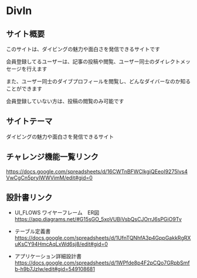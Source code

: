 # DivIn

## サイト概要
このサイトは、ダイビングの魅力や面白さを発信できるサイトです

会員登録してるユーザーは、記事の投稿や閲覧、ユーザー同士のダイレクトメッセージを行えます

また、ユーザー同士のダイブプロフィールを閲覧し、どんなダイバーなのか知ることができます

会員登録していない方は、投稿の閲覧のみ可能です

## サイトテーマ
ダイビングの魅力や面白さを発信できるサイト

## チャレンジ機能一覧リンク
https://docs.google.com/spreadsheets/d/16CWTnBFWClkgiQEeoI9275lvs4VwCgCn5pryIWWVimM/edit#gid=0

## 設計書リンク
* UI_FLOWS ワイヤーフレーム　ER図
https://app.diagrams.net/#G15sGO_5xoVUBiVsbQsCJOrrJ6sPGiO9Tv

* テーブル定義書
https://docs.google.com/spreadsheets/d/1UfnTQNhfA3p4GppGakkRgRXuKsCY94HmcAqLxWd6sj8/edit#gid=0

* アプリケーション詳細設計書
https://docs.google.com/spreadsheets/d/1WPfde8p4F2pCQo7GRpbSmfb-h9b7Jzlw/edit#gid=549108681
